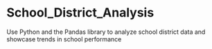 # School_District_Analysis
Use Python and the Pandas library to analyze school district data and showcase trends in school performance
